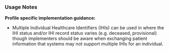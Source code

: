 ### Usage Notes

**Profile specific implementation guidance:**
- Multiple Individual Healthcare Identifiers (IHIs) can be used in where the IHI status and/or IHI record status varies (e.g. deceased, provisional) though implementers should be aware when exchanging patient information that systems may not support multiple IHIs for an individual.
